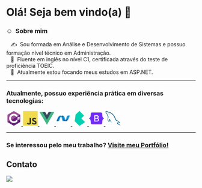 # Olá! Seja bem vindo(a) 👋

### :relaxed: &nbsp;Sobre mim

&nbsp;&nbsp;&nbsp;:writing_hand: &nbsp;Sou formada em Análise e Desenvolvimento de Sistemas e possuo formação nível técnico em Administração.\
&nbsp;&nbsp;&nbsp;:speech_balloon: &nbsp;Fluente em inglês no nível C1, certificada através do teste de proficiência TOEIC.\
&nbsp;&nbsp;&nbsp;:heartbeat: &nbsp;Atualmente estou focando meus estudos em ASP.NET.

<hr/>
<H3>Atualmente, possuo experiência prática em diversas tecnologias:</H3>
<p align="left"> <a href="https://www.w3schools.com/cs/" target="_blank" rel="noreferrer"> <img src="https://raw.githubusercontent.com/devicons/devicon/master/icons/csharp/csharp-original.svg" alt="csharp" width="40" height="40"/> </a> <a href="https://developer.mozilla.org/en-US/docs/Web/JavaScript" target="_blank" rel="noreferrer"> <img src="https://raw.githubusercontent.com/devicons/devicon/master/icons/javascript/javascript-original.svg" alt="javascript" width="40" height="40"/> </a> <a 
<a href="https://vuejs.org/" target="_blank" rel="noreferrer"> <img src="https://raw.githubusercontent.com/devicons/devicon/master/icons/vuejs/vuejs-original.svg" alt="vuejs" width="40" height="40"/> </a>
<a href="https://dotnet.microsoft.com/apps/aspnet" target="_blank" rel="noreferrer"> <img src="https://raw.githubusercontent.com/devicons/devicon/master/icons/dot-net/dot-net-original.svg" alt="aspnet" width="40" height="40"/> </a>
<a href="https://bulma.io/" target="_blank" rel="noreferrer"> <img src="https://raw.githubusercontent.com/devicons/devicon/master/icons/bulma/bulma-plain.svg" alt="bulma" width="40" height="40"/> </a>
<a href="https://getbootstrap.com/" target="_blank" rel="noreferrer"> <img src="https://raw.githubusercontent.com/devicons/devicon/master/icons/bootstrap/bootstrap-plain.svg" alt="bootstrap" width="40" height="40"/> </a>
<a href="https://www.w3schools.com/sql/" target="_blank" rel="noreferrer"> <img src="https://raw.githubusercontent.com/devicons/devicon/master/icons/mysql/mysql-original.svg" alt="sql" width="40" height="40"/> </a>                                                     </p>
<hr/>

### Se interessou pelo meu trabalho? <a href="brunabravin.github.io/" target="_blank" rel="noreferrer">Visite meu Portfólio!</a>

## Contato
<a href="https://www.linkedin.com/in/brunabravin099/"><img src="https://img.shields.io/badge/linkedin-%230077B5.svg?&style=for-the-badge&logo=linkedin&logoColor=white" /></a>&nbsp;&nbsp;&nbsp;&nbsp;


